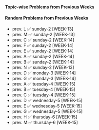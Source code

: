 #### Topic-wise Problems from Previous Weeks
  
#### Random Problems from Previous Weeks
- prev. L ✅ sunday-2 [WEEK-13]
- prev. M ✅ sunday-2 [WEEK-13]
- prev. C ✅ sunday-2 [WEEK-14]
- prev. F ✅ sunday-2 [WEEK-14]
- prev. E ✅ sunday-2 [WEEK-14]
- prev. A ✅ sunday-2 [WEEK-14]
- prev. B ✅ sunday-2 [WEEK-14]
- prev. N ✅ sunday-2 [WEEK-13]
- prev. D ✅ monday-3 [WEEK-14]
- prev. G ✅ monday-3 [WEEK-14]
- prev. A ✅ tuesday-4 [WEEK-15]
- prev. B ✅ tuesday-4 [WEEK-15]
- prev. C ✅ tuesday-4 [WEEK-15]
- prev. D ✅ wednesday-5 [WEEK-15]
- prev. E ✅ wednesday-5 [WEEK-15]
- prev. G ✅ wednesday-5 [WEEK-15]
- prev. H ✅ thursday-6 [WEEK-15]
- prev. M ✅ thursday-6 [WEEK-15]

